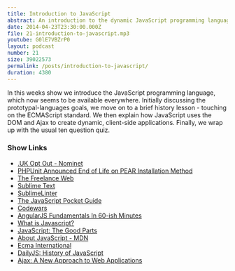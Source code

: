 ```yaml
---
title: Introduction to JavaScript
abstract: An introduction to the dynamic JavaScript programming language.
date: 2014-04-23T23:30:00.000Z
file: 21-introduction-to-javascript.mp3
youtube: G0lE7VBZrP0
layout: podcast
number: 21
size: 39022573
permalink: /posts/introduction-to-javascript/
duration: 4380
---
```


In this weeks show we introduce the JavaScript programming language, which now seems to be available everywhere.
Initially discussing the prototypal-languages goals, we move on to a brief history lesson - touching on the ECMAScript standard.
We then explain how JavaScript uses the DOM and Ajax to create dynamic, client-side applications.
Finally, we wrap up with the usual ten question quiz.

### Show Links

- [.UK Opt Out - Nominet](http://www.nominet.org.uk/uk-domain-names/about-domain-names/domain-lookup-whois/opt-out)
- [PHPUnit Announced End of Life on PEAR Installation Method](http://www.phpdeveloper.org/news/21074)
- [The Freelance Web](http://www.thefreelanceweb.com/)
- [Sublime Text](http://www.sublimetext.com/3)
- [SublimeLinter](https://github.com/SublimeLinter/SublimeLinter-for-ST2)
- [The JavaScript Pocket Guide](http://www.amazon.com/The-JavaScript-Pocket-Guide-Peachpit/dp/0321700953)
- [Codewars](http://www.codewars.com/)
- [AngularJS Fundamentals In 60-ish Minutes](https://www.youtube.com/watch?v=i9MHigUZKEM)
- [What is Javascript?](http://what-is-what.com/what_is/javascript.html)
- [JavaScript: The Good Parts](http://shop.oreilly.com/product/9780596517748.do)
- [About JavaScript - MDN](https://developer.mozilla.org/en-US/docs/Web/JavaScript/About_JavaScript)
- [Ecma International](http://en.wikipedia.org/wiki/Ecma_International)
- [DailyJS: History of JavaScript](http://dailyjs.com/tags.html#hoj)
- [Ajax: A New Approach to Web Applications](http://www.adaptivepath.com/ideas/ajax-new-approach-web-applications/)
